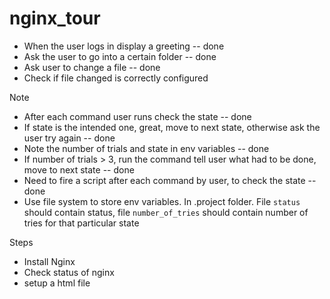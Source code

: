# nginx_tour

* When the user logs in display a greeting -- done
* Ask the user to go into a certain folder -- done
* Ask user to change a file -- done
* Check if file changed is correctly configured

Note
* After each command user runs check the state -- done
* If state is the intended one, great, move to next state, otherwise ask the user try again -- done
* Note the number of trials and state in env variables -- done
* If number of trials > 3, run the command tell user what had to be done, move to next state -- done
* Need to fire a script after each command by user, to check the state  --done
* Use file system to store env variables. In .project folder. File `status` should contain status, file `number_of_tries` should contain number of tries for that particular state

Steps 
* Install Nginx
* Check status of nginx
* setup a html file

